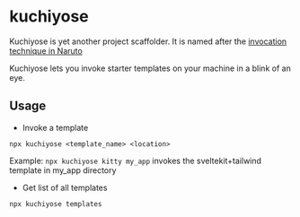# kuchiyose
Kuchiyose is yet another project scaffolder. It is named after the [invocation technique in Naruto](https://naruto.fandom.com/fr/wiki/Invocation)

Kuchiyose lets you invoke starter templates on your machine in a blink of an eye.

## Usage
- Invoke a template

`npx kuchiyose <template_name> <location>`

Example:
`npx kuchiyose kitty my_app` invokes the sveltekit+tailwind template in my_app directory

- Get list of all templates

`npx kuchiyose templates`
